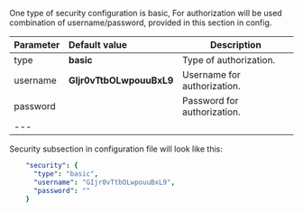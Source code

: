 
One type of security configuration is basic, 
For authorization will be used combination of username/password, provided in this section in config. 


|**Parameter**|**Default value**|**Description**|
|:-|:-|-
| type               | **basic**                      | Type of authorization.      |
| username           | **GIjr0vTtbOLwpouuBxL9**       | Username for authorization. |
| password           |                                | Password for authorization. |
|---

Security subsection in configuration file will look like this: 

```yaml
    "security": {
      "type": "basic",
      "username": "GIjr0vTtbOLwpouuBxL9",
      "password": ""
    }
```
